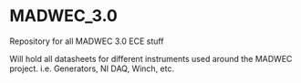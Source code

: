 # MADWEC_3.0
Repository for all MADWEC 3.0 ECE stuff

Will hold all datasheets for different instruments used around the MADWEC project.
  i.e. Generators, NI DAQ, Winch, etc.
  
 
